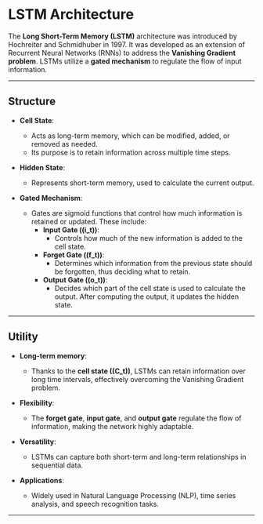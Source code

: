 # LSTM Architecture

The **Long Short-Term Memory (LSTM)** architecture was introduced by Hochreiter and Schmidhuber in 1997. It was developed as an extension of Recurrent Neural Networks (RNNs) to address the **Vanishing Gradient problem**. LSTMs utilize a **gated mechanism** to regulate the flow of input information.

---

## Structure

- **Cell State**: 
  - Acts as long-term memory, which can be modified, added, or removed as needed. 
  - Its purpose is to retain information across multiple time steps.
  
- **Hidden State**: 
  - Represents short-term memory, used to calculate the current output.
  
- **Gated Mechanism**: 
  - Gates are sigmoid functions that control how much information is retained or updated. These include:
    - **Input Gate (\(i_t\))**:
      - Controls how much of the new information is added to the cell state.
    - **Forget Gate (\(f_t\))**:
      - Determines which information from the previous state should be forgotten, thus deciding what to retain.
    - **Output Gate (\(o_t\))**:
      - Decides which part of the cell state is used to calculate the output. After computing the output, it updates the hidden state.

---

## Utility

- **Long-term memory**:
  - Thanks to the **cell state (\(C_t\))**, LSTMs can retain information over long time intervals, effectively overcoming the Vanishing Gradient problem.
  
- **Flexibility**:
  - The **forget gate**, **input gate**, and **output gate** regulate the flow of information, making the network highly adaptable.
  
- **Versatility**:
  - LSTMs can capture both short-term and long-term relationships in sequential data.
  
- **Applications**:
  - Widely used in Natural Language Processing (NLP), time series analysis, and speech recognition tasks.

---
